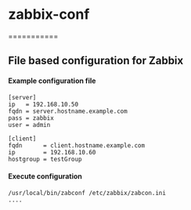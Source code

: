 # zabbix-conf
===========

## File based configuration for Zabbix

#### Example configuration file
```
[server]
ip   = 192.168.10.50
fqdn = server.hostname.example.com
pass = zabbix
user = admin

[client]
fqdn      = client.hostname.example.com
ip        = 192.168.10.60
hostgroup = testGroup
```

#### Execute configuration
```
/usr/local/bin/zabconf /etc/zabbix/zabcon.ini
....
```